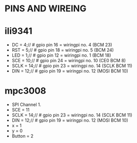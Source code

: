 PINS AND WIREING
================


ili9341
=======
 * DC   = 4;// # gpio pin 16 = wiringpi no. 4 (BCM 23)
 * RST  = 5;// # gpio pin 18 = wiringpi no. 5 (BCM 24)
 * LED  = 1;// # gpio pin 12 = wiringpi no. 1 (BCM 18)
 * SCE  = 10;// # gpio pin 24 = wiringpi no. 10 (CE0 BCM 8) 
 * SCLK = 14;// # gpio pin 23 = wiringpi no. 14 (SCLK BCM 11)
 * DIN  = 12;// # gpio pin 19 = wiringpi no. 12 (MOSI BCM 10)

mpc3008
=======
 * SPI Channel 1.
 * SCE = 11
 * SCLK = 14;// # gpio pin 23 = wiringpi no. 14 (SCLK BCM 11)
 * DIN  = 12;// # gpio pin 19 = wiringpi no. 12 (MOSI BCM 10)
 * x = 1
 * y = 0
 * Button = 2

